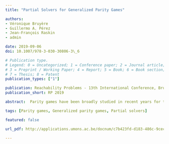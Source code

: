 ```yaml
---
title: "Partial Solvers for Generalized Parity Games"

authors:
- Véronique Bruyère
- Guillermo A. Pérez
- Jean-François Raskin
- admin

date: 2019-09-06
doi: 10.1007/978-3-030-30806-3\_6

# Publication type.
# Legend: 0 = Uncategorized; 1 = Conference paper; 2 = Journal article;
# 3 = Preprint / Working Paper; 4 = Report; 5 = Book; 6 = Book section;
# 7 = Thesis; 8 = Patent
publication_types: ["1"]

publication: Reachability Problems - 13th International Conference, Brussels, Belgium, September 11-13, 2019
publication_short: RP 2019

abstract:  Parity games have been broadly studied in recent years for their applications to controller synthesis and verification. In practice, partial solvers for parity games that execute in polynomial time, while incomplete, can solve most games in publicly available benchmark suites. In this paper, we combine those partial solvers with the classical algorithm for parity games due to Zielonka. We also extend partial solvers to generalized parity games that are games with conjunction of parity objectives. We have implemented those algorithms and evaluated them on a large set of benchmarks proposed in the last LTL synthesis competition.

tags: [Parity games, Generalized parity games, Partial solvers]

featured: false

url_pdf: http://applications.umons.ac.be/docnum/c7b423fd-d183-486c-9cec-966066b9b364/570433E0-1BE0-4326-A8F7-B0BCC7B2D920/RP2019_Partial_Solvers_for_Generalized_Parity_Games.pdf

---
```

